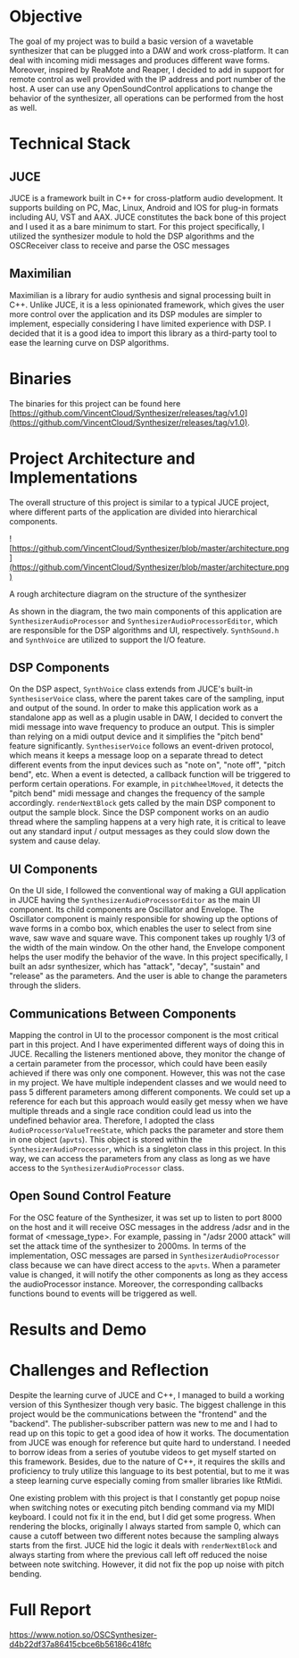 # Objective

The goal of my project was to build a basic version of a wavetable synthesizer that can be plugged into a DAW and work cross-platform. It can deal with incoming midi messages and produces different   wave forms. Moreover, inspired by ReaMote and Reaper, I decided to add in support for remote control as well provided with the IP address and port number of the host. A user can use any OpenSoundControl applications to change the behavior of the synthesizer, all operations can be performed from the host as well.

# Technical Stack

## JUCE

JUCE is a framework built in C++ for cross-platform audio development. It supports building on PC, Mac, Linux, Android and IOS for plug-in formats including AU, VST and AAX. JUCE constitutes the back bone of this project and I used it as a bare minimum to start. For this project specifically, I utilized the synthesizer module to hold the DSP algorithms and the OSCReceiver class to receive and parse the OSC messages

## Maximilian

Maximilian is a library for audio synthesis and signal processing built in C++. Unlike JUCE, it is a less opinionated framework, which gives the user more control over the application and its DSP modules are simpler to implement, especially considering I have limited experience with DSP. I decided that it is a good idea to import this library as a third-party tool to ease the learning curve on DSP algorithms.

# Binaries

The binaries for this project can be found here [https://github.com/VincentCloud/Synthesizer/releases/tag/v1.0](https://github.com/VincentCloud/Synthesizer/releases/tag/v1.0).

# Project Architecture and Implementations

The overall structure of this project is similar to a typical JUCE project, where different parts of the application are divided into hierarchical components. 

![https://github.com/VincentCloud/Synthesizer/blob/master/architecture.png](https://github.com/VincentCloud/Synthesizer/blob/master/architecture.png)

A rough architecture diagram on the structure of the synthesizer

As shown in the diagram, the two main components of this application are `SynthesizerAudioProcessor` and `SynthesizerAudioProcessorEditor`, which are responsible for the DSP algorithms and UI, respectively. `SynthSound.h` and `SynthVoice` are utilized to support the I/O feature.

## DSP Components

On the DSP aspect, `SynthVoice` class extends from JUCE's built-in `SynthesiserVoice` class, where the parent takes care of the sampling, input and output of the sound. In order to make this application work as a standalone app as well as a plugin usable in DAW, I decided to convert the midi message into wave frequency to produce an output. This is simpler than relying on a midi output device and it simplifies the "pitch bend" feature significantly. `SynthesiserVoice` follows an event-driven protocol, which means it keeps a message loop on a separate thread to detect different events from the input devices such as "note on", "note off", "pitch bend", etc. When a event is detected, a callback function will be triggered to perform certain operations. For example, in `pitchWheelMoved`, it detects the "pitch bend" midi message and changes the frequency of the sample accordingly. `renderNextBlock` gets called by the main DSP component to output the sample block. Since the DSP component works on an audio thread where the sampling happens at a very high rate, it is critical to leave out any standard input / output messages as they could slow down the system and cause delay.

## UI Components

On the UI side, I followed the conventional way of making a GUI application in JUCE having the `SynthesizerAudioProcessorEditor` as the main UI component. Its child components are Oscillator and Envelope. The Oscillator component is mainly responsible for showing up the options of wave forms in a combo box, which enables the user to select from sine wave, saw wave and square wave. This component takes up roughly 1/3 of the width of the main window. On the other hand, the Envelope component helps the user modify the behavior of the wave. In this project specifically, I built an adsr synthesizer, which has "attack", "decay", "sustain" and "release" as the parameters. And the user is able to change the parameters through the sliders. 

## Communications Between Components

Mapping the control in UI to the processor component is the most critical part in this project. And I have experimented different ways of doing this in JUCE. Recalling the listeners mentioned above, they monitor the change of a certain parameter from the processor, which could have been easily achieved if there was only one component. However, this was not the case in my project. We have multiple independent classes and we would need to pass 5 different parameters among different components. We could set up a reference for each but this approach would easily get messy when we have multiple threads and a single race condition could lead us into the undefined behavior area. Therefore, I adopted the class `AudioProcessorValueTreeState`, which packs the parameter and store them in one object (`apvts`). This object is stored within the `SynthesizerAudioProcessor`, which is a singleton class in this project. In this way, we can access the parameters from any class as long as we have access to the `SynthesizerAudioProcessor` class.

## Open Sound Control Feature

For the OSC feature of the Synthesizer, it was set up to listen to port 8000 on the host and it will receive OSC messages in the address /adsr and in the format of <value> <message_type>. For example, passing in "/adsr 2000 attack" will set the attack time of the synthesizer to 2000ms. In terms of the implementation, OSC messages are parsed in `SynthesizerAudioProcessor` class because we can have direct access to the `apvts`. When a parameter value is changed, it will notify the other components as long as they access the audioProcessor instance. Moreover, the corresponding callbacks functions bound to events will be triggered as well.

# Results and Demo

# Challenges and Reflection

Despite the learning curve of JUCE and C++, I managed to build a working version of this Synthesizer though very basic. The biggest challenge in this project would be the communications between the "frontend" and the "backend". The publisher-subscriber pattern was new to me and I had to read up on this topic to get a good idea of how it works. The documentation from JUCE was enough for reference but quite hard to understand. I needed to borrow ideas from a series of youtube videos to get myself started on this framework. Besides, due to the nature of C++, it requires the skills and proficiency to truly utilize this language to its best potential, but to me it was a steep learning curve especially coming from smaller libraries like RtMidi. 

One existing problem with this project is that I constantly get popup noise when switching notes or executing pitch bending command via my MIDI keyboard. I could not fix it in the end, but I did get some progress. When rendering the blocks, originally I always started from sample 0, which can cause a cutoff between two different notes because the sampling always starts from the first. JUCE hid the logic it deals with `renderNextBlock` and always starting from where the previous call left off reduced the noise between note switching. However, it did not fix the pop up noise with pitch bending.

# Full Report
https://www.notion.so/OSCSynthesizer-d4b22df37a86415cbce6b56186c418fc
